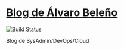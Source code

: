 # [Blog de Álvaro Beleño](https://alvarobrod.github.io/blog/)

[![Build Status](https://travis-ci.org/alvarobrod/blog.svg?branch=master)](https://github.com/alvarobrod/blog)

Blog de SysAdmin/DevOps/Cloud 
